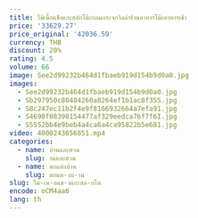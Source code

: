 ```yaml
---
title: ไม้เนื้อแข็งแกะสลักโต๊ะกลมกระจกวิลล่าร้านอาหารโต๊ะอาหารเช้า
price: '33629.27'
price_original: '42036.59'
currency: THB
discount: 20%
rating: 4.5
volume: 66
image: See2d99232b464d1fbaeb919d154b9d0a0.jpg
images:
  - See2d99232b464d1fbaeb919d154b9d0a0.jpg
  - Sb297950c80484260a8264ef1b1ac8f355.jpg
  - S8c247ec11b2f4e9f8166932664a7efa91.jpg
  - S4690f08398154477af329eedca76f7f6I.jpg
  - S5552bb4e9beb4a4ca6a4ca95822b5e681.jpg
video: 4000243656851.mp4
categories:
  - name: บ้านและสวน
    slug: านและสวน
  - name: ตกแต่งบ้าน
    slug: ตกแต-งบ-าน
slug: ไม-เน-อแข-งแกะสล-กโต
encode: oCM4aa6
lang: th
---
```

  